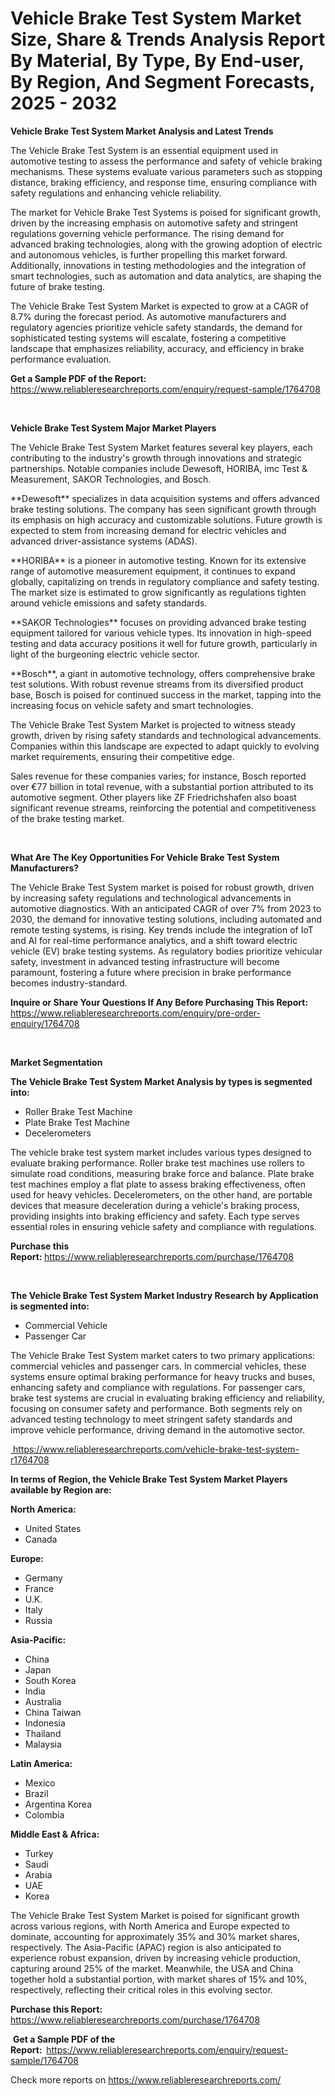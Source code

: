<p><h1>Vehicle Brake Test System Market Size, Share & Trends Analysis Report By Material, By Type, By End-user, By Region, And Segment Forecasts, 2025 - 2032</h1></p><p><strong>Vehicle Brake Test System Market Analysis and Latest Trends</strong></p>
<p><p>The Vehicle Brake Test System is an essential equipment used in automotive testing to assess the performance and safety of vehicle braking mechanisms. These systems evaluate various parameters such as stopping distance, braking efficiency, and response time, ensuring compliance with safety regulations and enhancing vehicle reliability. </p><p>The market for Vehicle Brake Test Systems is poised for significant growth, driven by the increasing emphasis on automotive safety and stringent regulations governing vehicle performance. The rising demand for advanced braking technologies, along with the growing adoption of electric and autonomous vehicles, is further propelling this market forward. Additionally, innovations in testing methodologies and the integration of smart technologies, such as automation and data analytics, are shaping the future of brake testing.</p><p>The Vehicle Brake Test System Market is expected to grow at a CAGR of 8.7% during the forecast period. As automotive manufacturers and regulatory agencies prioritize vehicle safety standards, the demand for sophisticated testing systems will escalate, fostering a competitive landscape that emphasizes reliability, accuracy, and efficiency in brake performance evaluation.</p></p>
<p><strong>Get a Sample PDF of the Report:&nbsp;</strong> <a href="https://www.reliableresearchreports.com/enquiry/request-sample/1764708?utm_campaign=2954&utm_medium=2&utm_source=Github&utm_content=ia&utm_term=05032025&utm_id=vehicle-brake-test-system">https://www.reliableresearchreports.com/enquiry/request-sample/1764708</a></p>
<p>&nbsp;</p>
<p><strong>Vehicle Brake Test System Major Market Players</strong></p>
<p><p>The Vehicle Brake Test System Market features several key players, each contributing to the industry's growth through innovations and strategic partnerships. Notable companies include Dewesoft, HORIBA, imc Test & Measurement, SAKOR Technologies, and Bosch.</p><p>**Dewesoft** specializes in data acquisition systems and offers advanced brake testing solutions. The company has seen significant growth through its emphasis on high accuracy and customizable solutions. Future growth is expected to stem from increasing demand for electric vehicles and advanced driver-assistance systems (ADAS).</p><p>**HORIBA** is a pioneer in automotive testing. Known for its extensive range of automotive measurement equipment, it continues to expand globally, capitalizing on trends in regulatory compliance and safety testing. The market size is estimated to grow significantly as regulations tighten around vehicle emissions and safety standards.</p><p>**SAKOR Technologies** focuses on providing advanced brake testing equipment tailored for various vehicle types. Its innovation in high-speed testing and data accuracy positions it well for future growth, particularly in light of the burgeoning electric vehicle sector.</p><p>**Bosch**, a giant in automotive technology, offers comprehensive brake test solutions. With robust revenue streams from its diversified product base, Bosch is poised for continued success in the market, tapping into the increasing focus on vehicle safety and smart technologies.</p><p>The Vehicle Brake Test System Market is projected to witness steady growth, driven by rising safety standards and technological advancements. Companies within this landscape are expected to adapt quickly to evolving market requirements, ensuring their competitive edge.</p><p>Sales revenue for these companies varies; for instance, Bosch reported over €77 billion in total revenue, with a substantial portion attributed to its automotive segment. Other players like ZF Friedrichshafen also boast significant revenue streams, reinforcing the potential and competitiveness of the brake testing market.</p></p>
<p>&nbsp;</p>
<p><strong>What Are The Key Opportunities For Vehicle Brake Test System Manufacturers?</strong></p>
<p><p>The Vehicle Brake Test System market is poised for robust growth, driven by increasing safety regulations and technological advancements in automotive diagnostics. With an anticipated CAGR of over 7% from 2023 to 2030, the demand for innovative testing solutions, including automated and remote testing systems, is rising. Key trends include the integration of IoT and AI for real-time performance analytics, and a shift toward electric vehicle (EV) brake testing systems. As regulatory bodies prioritize vehicular safety, investment in advanced testing infrastructure will become paramount, fostering a future where precision in brake performance becomes industry-standard.</p></p>
<p><strong>Inquire or Share Your Questions If Any Before Purchasing This Report:</strong> <a href="https://www.reliableresearchreports.com/enquiry/pre-order-enquiry/1764708?utm_campaign=2954&utm_medium=2&utm_source=Github&utm_content=ia&utm_term=05032025&utm_id=vehicle-brake-test-system">https://www.reliableresearchreports.com/enquiry/pre-order-enquiry/1764708</a></p>
<p>&nbsp;</p>
<p><strong>Market Segmentation</strong></p>
<p><strong>The Vehicle Brake Test System Market Analysis by types is segmented into:</strong></p>
<p><ul><li>Roller Brake Test Machine</li><li>Plate Brake Test Machine</li><li>Decelerometers</li></ul></p>
<p><p>The vehicle brake test system market includes various types designed to evaluate braking performance. Roller brake test machines use rollers to simulate road conditions, measuring brake force and balance. Plate brake test machines employ a flat plate to assess braking effectiveness, often used for heavy vehicles. Decelerometers, on the other hand, are portable devices that measure deceleration during a vehicle's braking process, providing insights into braking efficiency and safety. Each type serves essential roles in ensuring vehicle safety and compliance with regulations.</p></p>
<p><strong>Purchase this Report:&nbsp;</strong><a href="https://www.reliableresearchreports.com/purchase/1764708?utm_campaign=2954&utm_medium=2&utm_source=Github&utm_content=ia&utm_term=05032025&utm_id=vehicle-brake-test-system">https://www.reliableresearchreports.com/purchase/1764708</a></p>
<p>&nbsp;</p>
<p><strong>The Vehicle Brake Test System Market Industry Research by Application is segmented into:</strong></p>
<p><ul><li>Commercial Vehicle</li><li>Passenger Car</li></ul></p>
<p><p>The Vehicle Brake Test System market caters to two primary applications: commercial vehicles and passenger cars. In commercial vehicles, these systems ensure optimal braking performance for heavy trucks and buses, enhancing safety and compliance with regulations. For passenger cars, brake test systems are crucial in evaluating braking efficiency and reliability, focusing on consumer safety and performance. Both segments rely on advanced testing technology to meet stringent safety standards and improve vehicle performance, driving demand in the automotive sector.</p></p>
<p><a href="https://www.reliableresearchreports.com/vehicle-brake-test-system-r1764708?utm_campaign=2954&utm_medium=2&utm_source=Github&utm_content=ia&utm_term=05032025&utm_id=vehicle-brake-test-system">&nbsp;https://www.reliableresearchreports.com/vehicle-brake-test-system-r1764708</a></p>
<p><strong>In terms of Region, the Vehicle Brake Test System Market Players available by Region are:</strong></p>
<p>
    <p> <strong> North America: </strong>
        <ul>
            <li>United States</li>
            <li>Canada</li>
        </ul>
        </p> 
    <p> <strong> Europe: </strong>
        <ul>
            <li>Germany</li>
            <li>France</li>
            <li>U.K.</li>
            <li>Italy</li>
            <li>Russia</li>
        </ul>
        </p> 
    <p> <strong> Asia-Pacific: </strong>
        <ul>
            <li>China</li>
            <li>Japan</li>
            <li>South Korea</li>
            <li>India</li>
            <li>Australia</li>
            <li>China Taiwan</li>
            <li>Indonesia</li>
            <li>Thailand</li>
            <li>Malaysia</li>
        </ul>
        </p> 
    <p> <strong> Latin America: </strong>
        <ul>
            <li>Mexico</li>
            <li>Brazil</li>
            <li>Argentina Korea</li>
            <li>Colombia</li>
        </ul>
        </p> 
    <p> <strong> Middle East & Africa: </strong>
        <ul>
            <li>Turkey</li>
            <li>Saudi</li>
            <li>Arabia</li>
            <li>UAE</li>
            <li>Korea</li>
        </ul>
    </p>
    </p>
<p><p>The Vehicle Brake Test System Market is poised for significant growth across various regions, with North America and Europe expected to dominate, accounting for approximately 35% and 30% market shares, respectively. The Asia-Pacific (APAC) region is also anticipated to experience robust expansion, driven by increasing vehicle production, capturing around 25% of the market. Meanwhile, the USA and China together hold a substantial portion, with market shares of 15% and 10%, respectively, reflecting their critical roles in this evolving sector.</p></p>
<p><strong>Purchase this Report: </strong><a href="https://www.reliableresearchreports.com/purchase/1764708?utm_campaign=2954&utm_medium=2&utm_source=Github&utm_content=ia&utm_term=05032025&utm_id=vehicle-brake-test-system">https://www.reliableresearchreports.com/purchase/1764708</a></p>
<p>&nbsp;<strong>Get a Sample PDF of the Report:&nbsp;&nbsp;</strong><a href="https://www.reliableresearchreports.com/enquiry/request-sample/1764708?utm_campaign=2954&utm_medium=2&utm_source=Github&utm_content=ia&utm_term=05032025&utm_id=vehicle-brake-test-system">https://www.reliableresearchreports.com/enquiry/request-sample/1764708</a></p>
<p><strong></strong></p>
<p>Check more reports on <a href="https://www.reliableresearchreports.com/?utm_campaign=2954&utm_medium=2&utm_source=Github&utm_content=ia&utm_term=05032025&utm_id=vehicle-brake-test-system">https://www.reliableresearchreports.com/</a></p>